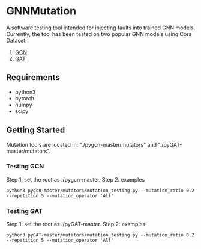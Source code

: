 # GNNMutation

A software testing tool intended for injecting faults into trained GNN models. Currently, the tool has been tested on two popular GNN models using Cora Dataset:
1) [GCN](https://github.com/tkipf/pygcn)
2) [GAT](https://github.com/Diego999/pyGAT)


## Requirements 
* python3
* pytorch
* numpy
* scipy


## Getting Started

Mutation tools are located in: "./pygcn-master/mutators" and "./pyGAT-master/mutators".

### Testing GCN 
Step 1: set the root as ./pygcn-master.
Step 2: examples
```
python3 pygcn-master/mutators/mutation_testing.py --mutation_ratio 0.2 --repetition 5 --mutation_operator 'All'
```


### Testing GAT
Step 1: set the root as ./pyGAT-master.
Step 2: examples
```
python3 pyGAT-master/mutators/mutation_testing.py --mutation_ratio 0.2 --repetition 5 --mutation_operator 'All'
```




